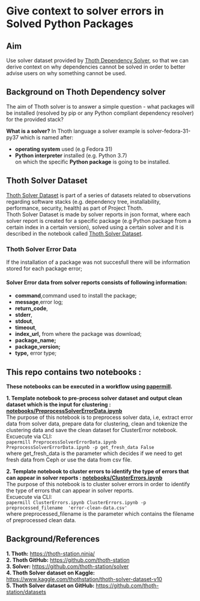 # Give context to solver errors in Solved Python Packages

## Aim
Use solver dataset provided by [Thoth Dependency Solver](https://github.com/thoth-station/solver), so that we can derive context on why dependencies cannot be solved in order to better advise users on why something cannot be used.

## Background on Thoth Dependency solver
The aim of Thoth solver is to answer a simple question - what packages will be installed (resolved by pip or any Python compliant dependency resolver) for the provided stack? 

**What is a solver?**
In Thoth language a solver example is solver-fedora-31-py37 which is named after:
- **operating system** used (e.g Fedora 31)
- **Python interpreter** installed (e.g. Python 3.7)\
on which the specific **Python package** is going to be installed.


## Thoth Solver Dataset 
[Thoth Solver Dataset](https://github.com/thoth-station/datasets) is part of a series of datasets related to observations regarding software stacks (e.g. dependency tree, installability, performance, security, health) as part of Project Thoth. \
Thoth Solver Dataset is made by solver reports in json format, where each solver report is created for a specific package (e.g Python package from a certain index in a certain version), solved using a certain solver and it is described in the notebook called [Thoth Solver Dataset](https://github.com/thoth-station/datasets/blob/master/notebooks/thoth-solver-dataset/ThothSolverDataset.ipynb).


### Thoth Solver Error Data
If the installation of a package was not succesfull there will be information stored for each package error;
#### Solver Error data from solver reports consists of following information:
- **command**,command used to install the package;
- **message**,error log;
- **return_code**,
- **stderr**,
- **stdout**,
- **timeout**,
- **index_url,** from where the package was download;
- **package_name;**
- **package_version;**
- **type,** error type;


## This repo contains two notebooks :
**These notebooks can be executed in a workflow using [papermill](https://github.com/nteract/papermill).**

**1. Template notebook to pre-process solver dataset and output clean dataset which is the input for clustering : [notebooks/PreprocessSolverErrorData.ipynb](notebooks/PreprocessSolverErrorData.ipynb)** \
The purpose of this notebook is to preprocess solver data, i.e, extract error data from solver data, prepare data for clustering, clean and tokenize the clustering data and save the clean dataset for ClusterError notebook.\
Excuecute via CLI: \
 `papermill PreprocessSolverErrorData.ipynb PreprocessSolverErrorData.ipynb -p get_fresh_data False`\
 where get_fresh_data is the parameter which decides if we need to get fresh data from Ceph or use the data from csv file.
 
**2. Template notebook to cluster errors to identify the type of errors that can appear in solver reports : [notebooks/ClusterErrors.ipynb](notebooks/ClusterErrors.ipynb)** \
The purpose of this notebook is to cluster solver errors in order to identify the type of errors that can appear in solver reports.\
 Excuecute via CLI: \
 `papermill ClusterErrors.ipynb ClusterErrors.ipynb -p preprocessed_filename  'error-clean-data.csv'`\
 where preprocessed_filename is the parameter which contains the filename of preprocessed clean data.

## Background/References
**1. Thoth:** https://thoth-station.ninja/ \
**2. Thoth GitHub:** https://github.com/thoth-station \
**3. Solver:** https://github.com/thoth-station/solver \
**4. Thoth Solver dataset on Kaggle:** https://www.kaggle.com/thothstation/thoth-solver-dataset-v10 \
**5. Thoth Solver dataset on GitHub:** https://github.com/thoth-station/datasets 
